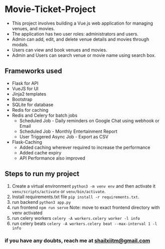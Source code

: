 # Movie-Ticket-Project
- This project involves building a Vue.js web application for managing venues, and movies.
- The application has two user roles: administrators and users.
- Admin can add, edit, and delete venue details and movies through modals.
- Users can view and book venues and movies.
- Admin and Users can search venue or movie name using search box.

## Frameworks used
- Flask for API
- VueJS for UI 
- Jinja2 templates 
- Bootstrap
- SQLite for database 
- Redis for caching
- Redis and Celery for batch jobs
  - Scheduled Job - Daily reminders on Google Chat using webhook or Email
  - Scheduled Job - Monthly Entertainment Report
  - User Triggered Async Job - Export as CSV
- Flask-Caching
  - Added caching wherever required to increase the performance
  - Added cache expiry 
  - API Performance also improved


## Steps to run my project
1. Create a virtual environment `python3 -m venv env` and then activate it `venv/scripts/activate` or `venv/bin/activate`.
2. Install requirements.txt file `pip install -r requirements.txt`.
3. run backend `python3 app.py`
4. run frontend `npm run serve` Note: move to exact frontend directory with venv activated
5. run celery workers `celery -A workers.celery worker -l info`
6. run celery beats `celery -A workers.celery beat --max-interval 1 -l info`

### if you have any doubts, reach me at shailxiitm@gmail.com


